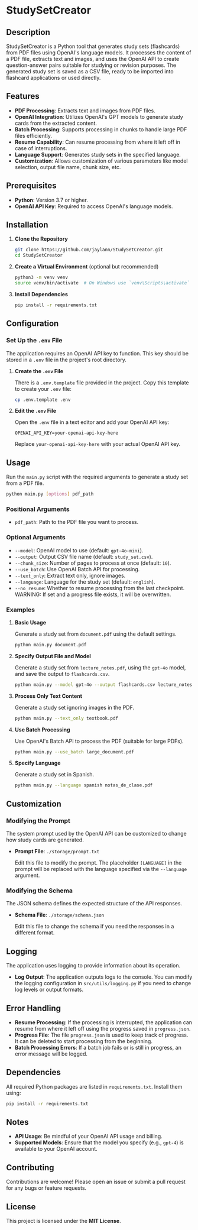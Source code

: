 # StudySetCreator

## Description

StudySetCreator is a Python tool that generates study sets (flashcards) from PDF files using OpenAI's language models. It processes the content of a PDF file, extracts text and images, and uses the OpenAI API to create question-answer pairs suitable for studying or revision purposes. The generated study set is saved as a CSV file, ready to be imported into flashcard applications or used directly.

## Features

- **PDF Processing**: Extracts text and images from PDF files.
- **OpenAI Integration**: Utilizes OpenAI's GPT models to generate study cards from the extracted content.
- **Batch Processing**: Supports processing in chunks to handle large PDF files efficiently.
- **Resume Capability**: Can resume processing from where it left off in case of interruptions.
- **Language Support**: Generates study sets in the specified language.
- **Customization**: Allows customization of various parameters like model selection, output file name, chunk size, etc.

## Prerequisites

- **Python**: Version 3.7 or higher.
- **OpenAI API Key**: Required to access OpenAI's language models.

## Installation

1. **Clone the Repository**

   ```bash
   git clone https://github.com/jaylann/StudySetCreator.git
   cd StudySetCreator
   ```

2. **Create a Virtual Environment** (optional but recommended)

   ```bash
   python3 -m venv venv
   source venv/bin/activate  # On Windows use `venv\Scripts\activate`
   ```

3. **Install Dependencies**

   ```bash
   pip install -r requirements.txt
   ```

## Configuration

### Set Up the `.env` File

The application requires an OpenAI API key to function. This key should be stored in a `.env` file in the project's root directory.

1. **Create the `.env` File**

   There is a `.env.template` file provided in the project. Copy this template to create your `.env` file:

   ```bash
   cp .env.template .env
   ```

2. **Edit the `.env` File**

   Open the `.env` file in a text editor and add your OpenAI API key:

   ```dotenv
   OPENAI_API_KEY=your-openai-api-key-here
   ```

   Replace `your-openai-api-key-here` with your actual OpenAI API key.

## Usage

Run the `main.py` script with the required arguments to generate a study set from a PDF file.

```bash
python main.py [options] pdf_path
```

### Positional Arguments

- `pdf_path`: Path to the PDF file you want to process.

### Optional Arguments

- `--model`: OpenAI model to use (default: `gpt-4o-mini`).
- `--output`: Output CSV file name (default: `study_set.csv`).
- `--chunk_size`: Number of pages to process at once (default: `10`).
- `--use_batch`: Use OpenAI Batch API for processing.
- `--text_only`: Extract text only, ignore images.
- `--language`: Language for the study set (default: `english`).
- `--no_resume`: Whether to resume processing from the last checkpoint. WARNING: If set and a progress file exists, it will be overwritten.

### Examples

1. **Basic Usage**

   Generate a study set from `document.pdf` using the default settings.

   ```bash
   python main.py document.pdf
   ```

2. **Specify Output File and Model**

   Generate a study set from `lecture_notes.pdf`, using the `gpt-4o` model, and save the output to `flashcards.csv`.

   ```bash
   python main.py --model gpt-4o --output flashcards.csv lecture_notes.pdf
   ```

3. **Process Only Text Content**

   Generate a study set ignoring images in the PDF.

   ```bash
   python main.py --text_only textbook.pdf
   ```

4. **Use Batch Processing**

   Use OpenAI's Batch API to process the PDF (suitable for large PDFs).

   ```bash
   python main.py --use_batch large_document.pdf
   ```

5. **Specify Language**

   Generate a study set in Spanish.

   ```bash
   python main.py --language spanish notas_de_clase.pdf
   ```

## Customization

### Modifying the Prompt

The system prompt used by the OpenAI API can be customized to change how study cards are generated.

- **Prompt File**: `./storage/prompt.txt`

  Edit this file to modify the prompt. The placeholder `[LANGUAGE]` in the prompt will be replaced with the language specified via the `--language` argument.

### Modifying the Schema

The JSON schema defines the expected structure of the API responses.

- **Schema File**: `./storage/schema.json`

  Edit this file to change the schema if you need the responses in a different format.

## Logging

The application uses logging to provide information about its operation.

- **Log Output**: The application outputs logs to the console. You can modify the logging configuration in `src/utils/logging.py` if you need to change log levels or output formats.

## Error Handling

- **Resume Processing**: If the processing is interrupted, the application can resume from where it left off using the progress saved in `progress.json`.
- **Progress File**: The file `progress.json` is used to keep track of progress. It can be deleted to start processing from the beginning.
- **Batch Processing Errors**: If a batch job fails or is still in progress, an error message will be logged.

## Dependencies

All required Python packages are listed in `requirements.txt`. Install them using:

```bash
pip install -r requirements.txt
```

## Notes

- **API Usage**: Be mindful of your OpenAI API usage and billing.
- **Supported Models**: Ensure that the model you specify (e.g., `gpt-4`) is available to your OpenAI account.

## Contributing

Contributions are welcome! Please open an issue or submit a pull request for any bugs or feature requests.

## License

This project is licensed under the **MIT License**.

